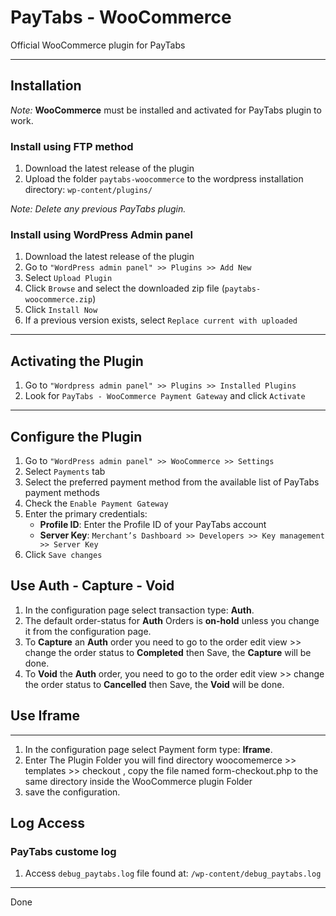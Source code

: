 # PayTabs - WooCommerce

Official WooCommerce plugin for PayTabs

---

## Installation

*Note:* **WooCommerce** must be installed and activated for PayTabs plugin to work.

### Install using FTP method

1. Download the latest release of the plugin
2. Upload the folder `paytabs-woocommerce` to the wordpress installation directory: `wp-content/plugins/`

*Note: Delete any previous PayTabs plugin.*

### Install using WordPress Admin panel

1. Download the latest release of the plugin
2. Go to `"WordPress admin panel" >> Plugins >> Add New`
3. Select `Upload Plugin`
4. Click `Browse` and select the downloaded zip file (`paytabs-woocommerce.zip`)
5. Click `Install Now`
6. If a previous version exists, select `Replace current with uploaded`

---

## Activating the Plugin

1. Go to `"Wordpress admin panel" >> Plugins >> Installed Plugins`
2. Look for `PayTabs - WooCommerce Payment Gateway` and click `Activate`

---

## Configure the Plugin

1. Go to `"WordPress admin panel" >> WooCommerce >> Settings`
2. Select `Payments` tab
3. Select the preferred payment method from the available list of PayTabs payment methods
4. Check the `Enable Payment Gateway`
5. Enter the primary credentials:
   - **Profile ID**: Enter the Profile ID of your PayTabs account
   - **Server Key**: `Merchant’s Dashboard >> Developers >> Key management >> Server Key`
6. Click `Save changes`

## Use Auth - Capture - Void

1. In the configuration page select transaction type: **Auth**.
2. The default order-status for **Auth** Orders is **on-hold** unless you change it from the configuration page.
3. To **Capture** an **Auth** order you need to go to the order edit view >> change the order status to **Completed** then Save, the **Capture** will be done.
4. To **Void** the **Auth** order, you need to go to the order edit view >> change the order status to **Cancelled** then Save, the **Void** will be done.


## Use Iframe
---
1. In the configuration page select Payment form type: **Iframe**.
2. Enter The Plugin Folder you will find directory woocomemerce >> templates >> checkout ,
copy the file named form-checkout.php to the same directory inside the WooCommerce plugin Folder
3. save the configuration.

## Log Access

### PayTabs custome log

1. Access `debug_paytabs.log` file found at: `/wp-content/debug_paytabs.log`

---

Done
